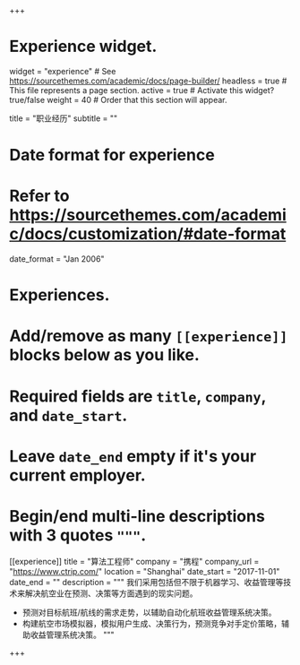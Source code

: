 +++
# Experience widget.
widget = "experience"  # See https://sourcethemes.com/academic/docs/page-builder/
headless = true  # This file represents a page section.
active = true  # Activate this widget? true/false
weight = 40  # Order that this section will appear.

title = "职业经历"
subtitle = ""

# Date format for experience
#   Refer to https://sourcethemes.com/academic/docs/customization/#date-format
date_format = "Jan 2006"

# Experiences.
#   Add/remove as many `[[experience]]` blocks below as you like.
#   Required fields are `title`, `company`, and `date_start`.
#   Leave `date_end` empty if it's your current employer.
#   Begin/end multi-line descriptions with 3 quotes `"""`.
[[experience]]
  title = "算法工程师"
  company = "携程"
  company_url = "https://www.ctrip.com/"
  location = "Shanghai"
  date_start = "2017-11-01"
  date_end = ""
  description = """
  我们采用包括但不限于机器学习、收益管理等技术来解决航空业在预测、决策等方面遇到的现实问题。
  - 预测对目标航班/航线的需求走势，以辅助自动化航班收益管理系统决策。
  - 构建航空市场模拟器，模拟用户生成、决策行为，预测竞争对手定价策略，辅助收益管理系统决策。
  """

+++
